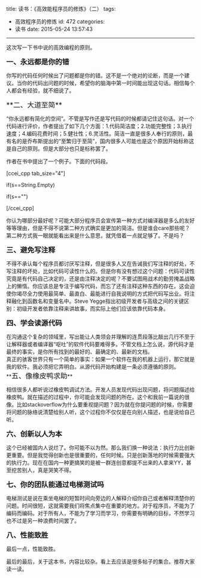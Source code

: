 title: 读书：《高效能程序员的修炼》（二）
tags:
  - 高效程序员的修炼
id: 472
categories:
  - 读书
date: 2015-05-24 13:57:43
---

这次写一下书中说的高效编程的原则。

**<span style="font-size: 14pt;">一、永远都是你的错</span>**

你写的代码任何时候出了问题都是你的错。这不是一个绝对的论断，而是一个建议。当你的代码出问题的时候，希望你的脑海中第一时间能出现这句话。相信每个人都会有经验，就不细说了。

<!--more--><span style="font-size: 14pt;">**二、大道至简**</span>

“你永远都有简化的空间”。不管是写作还是写代码的时候都请记住这句话。对一个代码进行评价，作者提出了如下几个方面：1.代码简洁度；2.功能完整性；3.执行速度；4.编码花费时间；5.健壮性；6.灵活性。简洁一直是很多人奉行的原则，最有名的是乔布斯提出的“至繁归于至简”，国内很多人可能也是这个原因开始标称这是自己的原则。但是大部分也只是标称罢了。

作者在书中提出了一个例子。下面的代码段。

[ccei_cpp tab_size="4"]

if(s==String.Empty)

if(s=="")

[/ccei_cpp]

你认为哪部分最好呢？可能大部分程序员会宣传第一种方式对编译器是多么的友好等等理由，但是不得不说第二种方式确实是更加的简洁。但是谁会care那些呢？第二种方式我一眼就能看出来是什么意思，就凭借着一点就足够了。不是吗？

**<span style="font-size: 14pt;">三、避免写注释</span>**

不得不承认每个程序员都讨厌写注释，但是很多人又在告诫我们写注释的好处，不写注释的坏处，比如代码可读性什么的。但是你有没有想过这个问题：代码可读性究竟是有代码自己决定的，还是由注释决定的呢？不要试图用战术的勤劳掩盖战略上的懒惰。你应该总是专注于编写代码，而忘了还有注释这种东西的存在。这会迫使你竭尽全力使用最简单、最直白、最能进行自我说明的方式把代码写出业。将注释融化到函数名和变量名中。Steve Yegge指出初级开发者与高级之间的关键区别：初级开发者依靠注释来讲故事，而实际上他们应该依靠代码本身。

**<span style="font-size: 14pt;">四、学会读源代码</span>**
<div>在沟通这个复杂的领域里，写出能让人类领会并理解的连贯段落比敲出几行不至于让解释器或者编译器“呕吐”的软件代码要难得多。不管文档上怎么说，源代码才是最终的事实，是你所有找到的最好的、最确定的、最新的文档。</div>
<div>真正的骇客世界只有一个简单的事实：如果一个软件在我的机器上运行，那它就是我的软件。我必须把它弄明白。从源代码开始构建是一条必须遵循的原则。</div>
**<span style="font-size: 14pt;">五、像橡皮鸭求助</span>**

相信很多人都听说过橡皮鸭调试方法。开发人员发现代码出现问题，将问题描述给橡皮鸭。就在描述的过程中，你可能会发现问题的所在。这个和我前一篇说的很像。比如stackoverflow为什么要重视提问题？因为就在你提问题的时候，你需要将问题的脉络说清楚给别人听，这个过程你不仅仅是在向别人描述，也是说给自己听。

**<span style="font-size: 14pt;">六、创新以人为本</span>**

这个已经被国内人说烂了。你可能不以为然。那么我们换一种说法：执行力比创新更重要。但是我觉得创新也是很重要的，任何时候。只是创新落地的时候需要强大的执行力。现在在国内一种更搞笑的是被一群连创意都提不出来的人拿来YY，甚至挖苦别人，真是哭笑不得。

**<span style="font-size: 14pt;">七、你的团队能通过电梯测试吗</span>**

电梯测试是说在乘坐电梯的短暂时间向旁边的人解释介绍你自己或者解释清楚你的问题。时间很短，这就需要我们将焦点集中在重要的地方。对于程序员，不能为了编码而编码。对于所有人，不能为了学习而学习，你需要有明确的目标，不然学习也不过是另一种浪费时间罢了。

**<span style="font-size: 14pt;">八、性能致胜</span>**

最后一点，性能致胜。

最后的最后，关于这本书，内容比较杂。看上去应该是很多帖子的集合。推荐大家读一读。